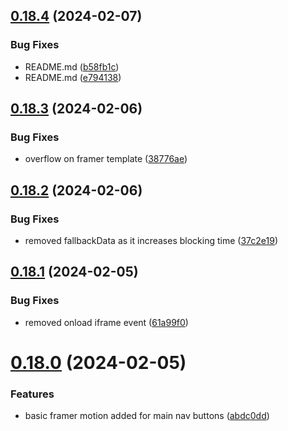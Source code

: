 ## [0.18.4](https://github.com/henrynoowah/blog/compare/v0.18.3...v0.18.4) (2024-02-07)


### Bug Fixes

* README.md ([b58fb1c](https://github.com/henrynoowah/blog/commit/b58fb1ca4208fd16e2f4508e0f42f6c54df6f095))
* README.md ([e794138](https://github.com/henrynoowah/blog/commit/e79413832a340a819aa04ba3d9738fc559b98cbe))



## [0.18.3](https://github.com/henrynoowah/blog/compare/v0.18.2...v0.18.3) (2024-02-06)


### Bug Fixes

* overflow on framer template ([38776ae](https://github.com/henrynoowah/blog/commit/38776ae0274a666a8a6b2b8de326c30acdc7d4ce))



## [0.18.2](https://github.com/henrynoowah/blog/compare/v0.18.1...v0.18.2) (2024-02-06)


### Bug Fixes

* removed fallbackData as it increases blocking time ([37c2e19](https://github.com/henrynoowah/blog/commit/37c2e194654c4c567ee858ec101d2dd4999075d4))



## [0.18.1](https://github.com/henrynoowah/blog/compare/v0.18.0...v0.18.1) (2024-02-05)


### Bug Fixes

* removed onload iframe event ([61a99f0](https://github.com/henrynoowah/blog/commit/61a99f0440732fd92cf7cb841678515e7d4ef52f))



# [0.18.0](https://github.com/henrynoowah/blog/compare/v0.17.2...v0.18.0) (2024-02-05)


### Features

* basic framer motion added for main nav buttons ([abdc0dd](https://github.com/henrynoowah/blog/commit/abdc0dd302261c37ffa924e9b75690fae742521d))



